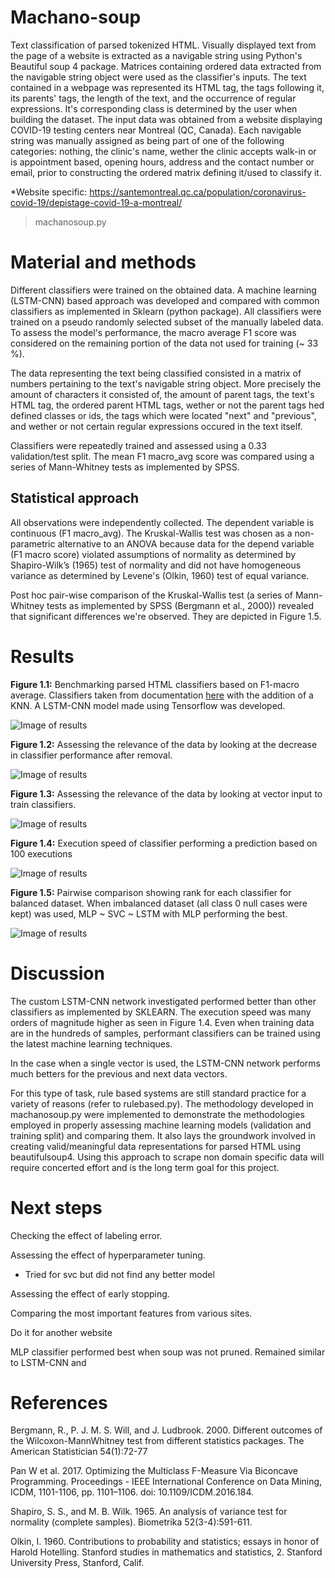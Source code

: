 # Machano-soup
Text classification of parsed tokenized HTML. Visually displayed text from the page of a website is extracted as a navigable string using Python's Beautiful soup 4 package. Matrices containing ordered data extracted from the navigable string object were used as the classifier's inputs. The text contained in a webpage was represented its HTML tag, the tags following it, its parents' tags, the length of the text, and the occurrence of regular expressions. It's corresponding class is determined by the user when building the dataset. The input data was obtained from a website displaying COVID-19 testing centers near Montreal (QC, Canada). Each navigable string was manually assigned as being part of one of the following categories: nothing, the clinic's name, wether the clinic accepts walk-in or is appointment based, opening hours, address and the contact number or email, prior to constructing the ordered matrix defining it/used to classify it.

*Website specific: https://santemontreal.qc.ca/population/coronavirus-covid-19/depistage-covid-19-a-montreal/ 

> machanosoup.py

# Material and methods
Different classifiers were trained on the obtained data. A machine learning (LSTM-CNN) based approach was developed and compared with common classifiers as implemented in Sklearn (python package). All classifiers were trained on a pseudo randomly selected subset of the manually labeled data. To assess the model's performance, the macro average F1 score was considered on the remaining portion of the data not used for training (~ 33 %). 

The data representing the text being classified consisted in a matrix of numbers pertaining to the text's navigable string object. More precisely the amount of characters it consisted of, the amount of parent tags, the text's HTML tag, the ordered parent HTML tags, wether or not the parent tags hed defined classes or ids, the tags which were located "next" and "previous", and wether or not certain regular expressions occured in the text itself.

Classifiers were repeatedly trained and assessed using a 0.33 validation/test split. The mean F1 macro_avg score was compared using a series of Mann-Whitney tests as implemented by SPSS.

## Statistical approach
All observations were independently collected. The dependent variable is continuous (F1 macro_avg). The Kruskal-Wallis test was chosen as a non-parametric alternative to an ANOVA because data for the depend variable (F1 macro score) violated assumptions of normality as
determined by Shapiro-Wilk’s (1965) test of normality and did not have homogeneous variance as determined by Levene's (Olkin, 1960) test of equal variance.

Post hoc pair-wise comparison of the Kruskal-Wallis test (a series of Mann-Whitney tests as implemented by SPSS (Bergmann et al., 2000)) revealed that significant differences we're observed. They are depicted in Figure 1.5.

# Results

**Figure 1.1:** Benchmarking parsed HTML classifiers based on F1-macro average. Classifiers taken from documentation [here](https://scikit-learn.org/stable/auto_examples/classification/plot_classifier_comparison.html#sphx-glr-auto-examples-classification-plot-classifier-comparison-py) with the addition of a KNN. A LSTM-CNN model made using Tensorflow was developed.

![Image of results](./pictures/calssification_benchmark.png)

**Figure 1.2:** Assessing the relevance of the data by looking at the decrease in classifier performance after removal.

![Image of results](./pictures/data_relevance.png)

**Figure 1.3:** Assessing the relevance of the data by looking at vector input to train classifiers.

![Image of results](./pictures/vector_performance.png)

**Figure 1.4:** Execution speed of classifier performing a prediction based on 100 executions

![Image of results](./pictures/execution_speed.png)

<!-- **Figure 1.5:** Significant performance upgrade? -->

**Figure 1.5:** Pairwise comparison showing rank for each classifier for balanced dataset. When imbalanced dataset (all class 0 null cases were kept) was used, MLP ~ SVC ~ LSTM with MLP performing the best.

![Image of results](./pictures/model_pair_wise_KW.png)


<!-- ![Image of results](./pictures/comparison-CNN-LSTM.png)

**Figure 2.1:** F1 macro scores for validation dataset using 7 by 22 matrix (all but the data appearing on the x axis). LSTM-CNN 0.91 ~ SVM 0.89 > KNN 0.74.

![Image of results 2](./pictures/comparison_1by22-CNN-LSTM.png)

**Figure 2.2:** F1 macro scores for validation dataset of 1 by 22 vector classifiers (Only the data appearing on the x axis). LSTM-CNN 0.51 ~ KNN 0.50 > SVM 0.42. -->

# Discussion
The custom LSTM-CNN network investigated performed better than other classifiers as implemented by SKLEARN. The execution speed was many orders of magnitude higher as seen in Figure 1.4. Even when training data are in the hundreds of samples, performant classifiers can be trained using the latest machine learning techniques.

In the case when a single vector is used, the LSTM-CNN network performs much betters for the previous and next data vectors.

For this type of task, rule based systems are still standard practice for a variety of reasons (refer to rulebased.py). The methodology developed in machanosoup.py were implemented to demonstrate the methodologies employed in properly assessing machine learning models (validation and training split) and comparing them. It also lays the groundwork involved in creating valid/meaningful data representations for parsed HTML using beautifulsoup4. Using this approach to scrape non domain specific data will require concerted effort and is the long term goal for this project.

<!-- # LSTM-CNN architecture -->

# Next steps
Checking the effect of labeling error.

Assessing the effect of hyperparameter tuning.
- Tried for svc but did not find any better model

Assessing the effect of early stopping.

Comparing the most important features from various sites.

Do it for another website

MLP classifier performed best when soup was not pruned. Remained similar to LSTM-CNN and 

# References

Bergmann, R., P. J. M. S. Will, and J. Ludbrook. 2000. Different outcomes of the Wilcoxon-MannWhitney test from different statistics packages. The American Statistician 54(1):72-77

Pan W et al. 2017. Optimizing the Multiclass F-Measure Via Biconcave Programming. Proceedings - IEEE International Conference on Data Mining, ICDM, 1101-1106, pp. 1101–1106. doi: 10.1109/ICDM.2016.184.

Shapiro, S. S., and M. B. Wilk. 1965. An analysis of variance test for normality (complete
samples). Biometrika 52(3-4):591-611.

Olkin, I. 1960. Contributions to probability and statistics; essays in honor of Harold Hotelling. Stanford studies in mathematics and statistics, 2. Stanford University Press, Stanford, Calif.